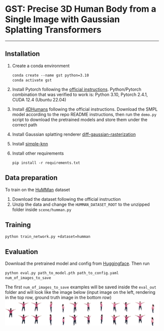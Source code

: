 # GST: Precise 3D Human Body from a Single Image with Gaussian Splatting Transformers

---------

## Installation
1. Create a conda environment 
    ```
    conda create --name gst python=3.10
    conda activate gst
    ```

2. Install Pytorch following the [official instructions](https://pytorch.org/). Python/Pytorch combination that was verified to work is: Python 3.10, Pytorch 2.4.1, CUDA 12.4 (Ubuntu 22.04)

3. Install [4DHumans](https://github.com/shubham-goel/4D-Humans) following the official instructions. Download the SMPL model according to the repo README instructions, then run the `demo.py` script to download the pretrained models and store them under the correct path 

4. Install Gaussian splatting renderer [diff-gaussian-rasterization](https://github.com/ashawkey/diff-gaussian-rasterization)

5. Install [simple-knn](https://gitlab.inria.fr/bkerbl/simple-knn) 

6. Install other requirements
    ```
    pip install -r requirements.txt
    ```

## Data preparation
To train on the [HuMMan](https://caizhongang.com/projects/HuMMan/recon.html) dataset 
1. Download the dataset following the official instruction 
2. Unzip the data and change the `HUMMAN_DATASET_ROOT` to the unzipped folder inside `scene/humman.py`


## Training
```
python train_network.py +dataset=humman
```


## Evaluation 
Download the pretrained model and config from [Huggingface](https://huggingface.co/prosperolo/GST/tree/main). Then run 
```
python eval.py path_to_model.pth path_to_config.yaml num_of_images_to_save
```
The first `num_of_images_to_save` examples will be saved inside the `eval_out` folder and will look like the image below (input image on the left, rendering in the top row, ground truth image in the bottom row)
<img src="./eval_example.png">